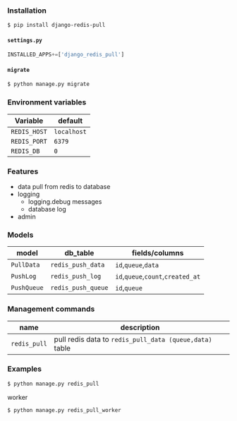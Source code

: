 ### Installation
```bash
$ pip install django-redis-pull
```

#### `settings.py`
```python
INSTALLED_APPS+=['django_redis_pull']
```
#### `migrate`
```bash
$ python manage.py migrate
```

### Environment variables
Variable|default
-|-
`REDIS_HOST`|`localhost`
`REDIS_PORT`|`6379`
`REDIS_DB`|`0`

### Features
+   data pull from redis to database
+   logging
    +   logging.debug messages
    +   database log
+   admin

### Models
model|db_table|fields/columns
-|-|-
`PullData`|`redis_push_data`|`id`,`queue`,`data`
`PushLog`|`redis_push_log`|`id`,`queue`,`count`,`created_at`
`PushQueue`|`redis_push_queue`|`id`,`queue`

### Management commands
name|description
-|-
`redis_pull`|pull redis data to `redis_pull_data (queue,data)` table

### Examples
```bash
$ python manage.py redis_pull
```

worker
```bash
$ python manage.py redis_pull_worker
```

